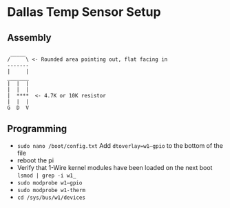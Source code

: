 # Dallas Temp Sensor Setup
## Assembly
```
 _____
/     \ <- Rounded area pointing out, flat facing in
-------
|     |
_______
|  |  |
|  |  |
|  ****  <- 4.7K or 10K resistor
|  |  |
G  D  V
```
## Programming
 - `sudo nano /boot/config.txt`
    Add `dtoverlay=w1–gpio` to the bottom of the file
 - reboot the pi
 - Verify that 1-Wire kernel modules have been loaded on the next boot
    `lsmod | grep -i w1_`
 - `sudo modprobe w1–gpio`
 - `sudo modprobe w1-therm`
 - `cd /sys/bus/w1/devices`

